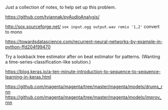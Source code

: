 Just a collection of notes, to help set up this problem.

https://github.com/tyiannak/pyAudioAnalysis/

http://sox.sourceforge.net/
`sox input.ogg output.wav remix '1,2'` convert to mono

https://towardsdatascience.com/recurrent-neural-networks-by-example-in-python-ffd204f99470

Try a lookback tree estimator after on beat estimator for patterns. (Wanting a time-series-classification-like solution.)

https://blog.keras.io/a-ten-minute-introduction-to-sequence-to-sequence-learning-in-keras.html

https://github.com/magenta/magenta/tree/master/magenta/models/drums_rnn
https://github.com/magenta/magenta/tree/master/magenta/models/improv_rnn